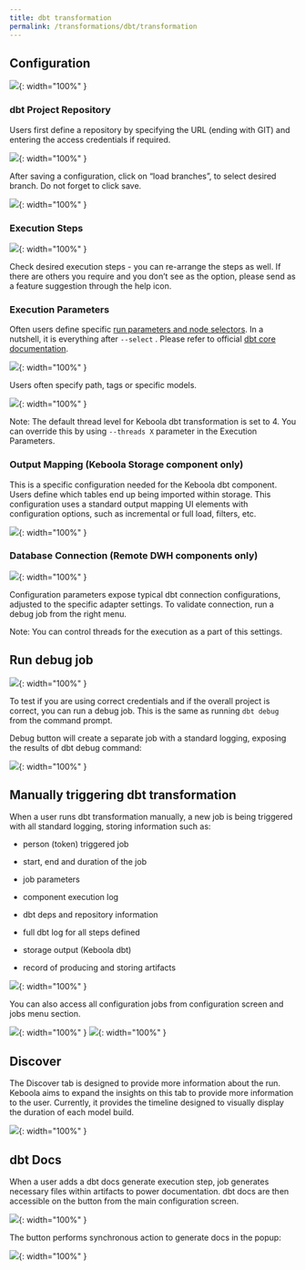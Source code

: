 ```yaml
---
title: dbt transformation
permalink: /transformations/dbt/transformation
---
```


## Configuration

![](imgs/2776563892.jpeg){: width="100%" }

### dbt Project Repository

Users first define a repository by specifying the URL (ending with GIT) and entering the access credentials if required.

![](imgs/2776563898.png){: width="100%" }

After saving a configuration, click on “load branches”, to select desired branch. Do not forget to click save.

![](imgs/2776563904.png){: width="100%" }

### Execution Steps

![](imgs/2776563910.png){: width="100%" }

Check desired execution steps - you can re-arrange the steps as well. If there are others you require and you don’t see as the option, please send as a feature suggestion through the help icon.

### Execution Parameters

Often users define specific [run parameters and node selectors](https://docs.getdbt.com/reference/node-selection/syntax). In a nutshell, it is everything after `--select` . Please refer to official [dbt core documentation](https://docs.getdbt.com/reference/node-selection/syntax).

![](imgs/2776563916.png){: width="100%" }

Users often specify path, tags or specific models.

![](imgs/2776563922.png){: width="100%" }

Note: The default thread level for Keboola dbt transformation is set to 4. You can override this by using `--threads X` parameter in the Execution Parameters.

### Output Mapping (Keboola Storage component only)

This is a specific configuration needed for the Keboola dbt component. Users define which tables end up being imported within storage. This configuration uses a standard output mapping UI elements with configuration options, such as incremental or full load, filters, etc.

![](imgs/2776563928.png){: width="100%" }

### Database Connection (Remote DWH components only)

![](imgs/2776563934.png){: width="100%" }

Configuration parameters expose typical dbt connection configurations, adjusted to the specific adapter settings. To validate connection, run a debug job from the right menu.

Note: You can control threads for the execution as a part of this settings.

## Run debug job

![](imgs/2776563940.png){: width="100%" }

To test if you are using correct credentials and if the overall project is correct, you can run a debug job. This is the same as running `dbt debug` from the command prompt.

Debug button will create a separate job with a standard logging, exposing the results of dbt debug command:

![](imgs/2776563946.png){: width="100%" }

## Manually triggering dbt transformation

When a user runs dbt transformation manually, a new job is being triggered with all standard logging, storing information such as:

*   person (token) triggered job

*   start, end and duration of the job

*   job parameters

*   component execution log

*   dbt deps and repository information

*   full dbt log for all steps defined

*   storage output (Keboola dbt)

*   record of producing and storing artifacts


![](imgs/2776563952.png){: width="100%" }

You can also access all configuration jobs from configuration screen and jobs menu section.

![](imgs/2776563958.png){: width="100%" }
![](imgs/2776563964.png){: width="100%" }

## Discover

The Discover tab is designed to provide more information about the run. Keboola aims to expand the insights on this tab to provide more information to the user. Currently, it provides the timeline designed to visually display the duration of each model build.

![](imgs/2777448784.png){: width="100%" }

## dbt Docs

When a user adds a dbt docs generate execution step, job generates necessary files within artifacts to power documentation. dbt docs are then accessible on the button from the main configuration screen.

![](imgs/2777710870.png){: width="100%" }

The button performs synchronous action to generate docs in the popup:

![](imgs/2776269049.png){: width="100%" }
